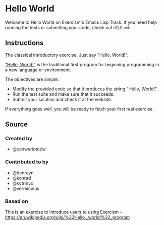 # Hello World

Welcome to Hello World on Exercism's Emacs Lisp Track.
If you need help running the tests or submitting your code, check out `HELP.md`.

## Instructions

The classical introductory exercise.
Just say "Hello, World!".

["Hello, World!"][hello-world] is the traditional first program for beginning programming in a new language or environment.

The objectives are simple:

- Modify the provided code so that it produces the string "Hello, World!".
- Run the test suite and make sure that it succeeds.
- Submit your solution and check it at the website.

If everything goes well, you will be ready to fetch your first real exercise.

[hello-world]: https://en.wikipedia.org/wiki/%22Hello,_world!%22_program

## Source

### Created by

- @canweriotnow

### Contributed to by

- @benreyn
- @konrad
- @kytrinyx
- @vermiculus

### Based on

This is an exercise to introduce users to using Exercism - https://en.wikipedia.org/wiki/%22Hello,_world!%22_program